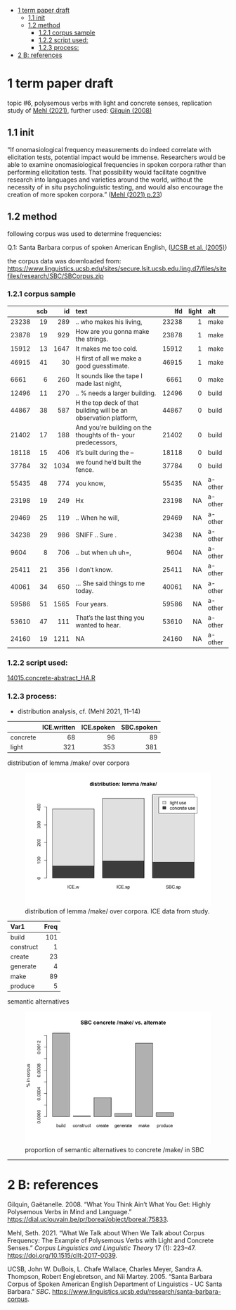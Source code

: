 -   [1 term paper draft](#term-paper-draft)
    -   [1.1 init](#init)
    -   [1.2 method](#method)
        -   [1.2.1 corpus sample](#corpus-sample)
        -   [1.2.2 script used:](#script-used)
        -   [1.2.3 process:](#process)
-   [2 B: references](#b-references)

# 1 term paper draft

topic #6, polysemous verbs with light and concrete senses, replication
study of [Mehl (2021)](https://doi.org/10.1515/cllt-2017-0039), further
used: [Gilquin
(2008)](https://dial.uclouvain.be/pr/boreal/object/boreal:75833)

## 1.1 init

“If onomasiological frequency measurements do indeed correlate with
elicitation tests, potential impact would be immense. Researchers would
be able to examine onomasiological frequencies in spoken corpora rather
than performing elicitation tests. That possibility would facilitate
cognitive research into languages and varieties around the world,
without the necessity of in situ psycholinguistic testing, and would
also encourage the creation of more spoken corpora.” ([Mehl (2021)
p.23](https://doi.org/10.1515/cllt-2017-0039))

## 1.2 method

following corpus was used to determine frequencies:

Q.1: Santa Barbara corpus of spoken American English, ([UCSB et al.
(2005)](https://www.linguistics.ucsb.edu/research/santa-barbara-corpus))

the corpus data was downloaded from:
<https://www.linguistics.ucsb.edu/sites/secure.lsit.ucsb.edu.ling.d7/files/sitefiles/research/SBC/SBCorpus.zip>

### 1.2.1 corpus sample

|       | scb |   id | text                                                             |   lfd | light | alt     |
|:----|---:|----:|:------------------------------------------|----:|----:|:------|
| 23238 |  19 |  289 | .. who makes his living,                                         | 23238 |     1 | make    |
| 23878 |  19 |  929 | How are you gonna make the strings.                              | 23878 |     1 | make    |
| 15912 |  13 | 1647 | It makes me too cold.                                            | 15912 |     1 | make    |
| 46915 |  41 |   30 | H first of all we make a good guesstimate.                       | 46915 |     1 | make    |
| 6661  |   6 |  260 | It sounds like the tape I made last night,                       |  6661 |     0 | make    |
| 12496 |  11 |  270 | .. % needs a larger building.                                    | 12496 |     0 | build   |
| 44867 |  38 |  587 | H the top deck of that building will be an observation platform, | 44867 |     0 | build   |
| 21402 |  17 |  188 | And you’re building on the thoughts of th- your predecessors,    | 21402 |     0 | build   |
| 18118 |  15 |  406 | it’s built during the –                                          | 18118 |     0 | build   |
| 37784 |  32 | 1034 | we found he’d built the fence.                                   | 37784 |     0 | build   |
| 55435 |  48 |  774 | you know,                                                        | 55435 |    NA | a-other |
| 23198 |  19 |  249 | Hx                                                               | 23198 |    NA | a-other |
| 29469 |  25 |  119 | .. When he will,                                                 | 29469 |    NA | a-other |
| 34238 |  29 |  986 | SNIFF .. Sure .                                                  | 34238 |    NA | a-other |
| 9604  |   8 |  706 | .. but when uh uh=,                                              |  9604 |    NA | a-other |
| 25411 |  21 |  356 | I don’t know.                                                    | 25411 |    NA | a-other |
| 40061 |  34 |  650 | … She said things to me today.                                   | 40061 |    NA | a-other |
| 59586 |  51 | 1565 | Four years.                                                      | 59586 |    NA | a-other |
| 53610 |  47 |  111 | That’s the last thing you wanted to hear.                        | 53610 |    NA | a-other |
| 24160 |  19 | 1211 | NA                                                               | 24160 |    NA | a-other |

### 1.2.2 script used:

[14015.concrete-abstract_HA.R](14015.concrete-abstract_HA.R)

### 1.2.3 process:

-   distribution analysis, cf. (Mehl 2021, 11–14)

|          | ICE.written | ICE.spoken | SBC.spoken |
|:---------|------------:|-----------:|-----------:|
| concrete |          68 |         96 |         89 |
| light    |         321 |        353 |        381 |

distribution of lemma /make/ over corpora

<figure>
<img src="README_files/figure-markdown_github/fig-01-dist-1.png"
alt="distribution of lemma /make/ over corpora. ICE data from study." />
<figcaption aria-hidden="true">distribution of lemma /make/ over
corpora. ICE data from study.</figcaption>
</figure>

| Var1      | Freq |
|:----------|-----:|
| build     |  101 |
| construct |    1 |
| create    |   23 |
| generate  |    4 |
| make      |   89 |
| produce   |    5 |

semantic alternatives

<figure>
<img src="README_files/figure-markdown_github/fig-02-alt-1.png"
alt="proportion of semantic alternatives to concrete /make/ in SBC" />
<figcaption aria-hidden="true">proportion of semantic alternatives to
concrete /make/ in SBC</figcaption>
</figure>

------------------------------------------------------------------------

# 2 B: references

Gilquin, Gaëtanelle. 2008. “What You Think Ain’t What You Get: Highly
Polysemous Verbs in Mind and Language.”
<https://dial.uclouvain.be/pr/boreal/object/boreal:75833>.

Mehl, Seth. 2021. “What We Talk about When We Talk about Corpus
Frequency: The Example of Polysemous Verbs with Light and Concrete
Senses.” *Corpus Linguistics and Linguistic Theory* 17 (1): 223–47.
<https://doi.org/10.1515/cllt-2017-0039>.

UCSB, John W. DuBois, L. Chafe Wallace, Charles Meyer, Sandra A.
Thompson, Robert Englebretson, and Nii Martey. 2005. “Santa Barbara
Corpus of Spoken American English Department of Linguistics - UC Santa
Barbara.” *SBC*.
<https://www.linguistics.ucsb.edu/research/santa-barbara-corpus>.
